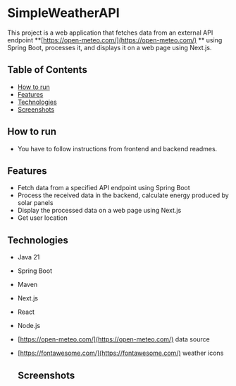# SimpleWeatherAPI

This project is a web application that fetches data from an external API endpoint **[https://open-meteo.com/](https://open-meteo.com/) ** using Spring Boot, processes it, and displays it on a web page using Next.js.

## Table of Contents

- [How to run](#How-to-run)
- [Features](#features)
- [Technologies](#technologies)
- [Screenshots](#Screenshots)

## How to run

- You have to follow instructions from frontend and backend readmes.


## Features

- Fetch data from a specified API endpoint using Spring Boot
- Process the received data in the backend, calculate energy produced by solar panels
- Display the processed data on a web page using Next.js
- Get user location

## Technologies

- Java 21
- Spring Boot
- Maven
- Next.js
- React
- Node.js
- [https://open-meteo.com/](https://open-meteo.com/) data source
- [https://fontawesome.com/](https://fontawesome.com/) weather icons

  ## Screenshots
